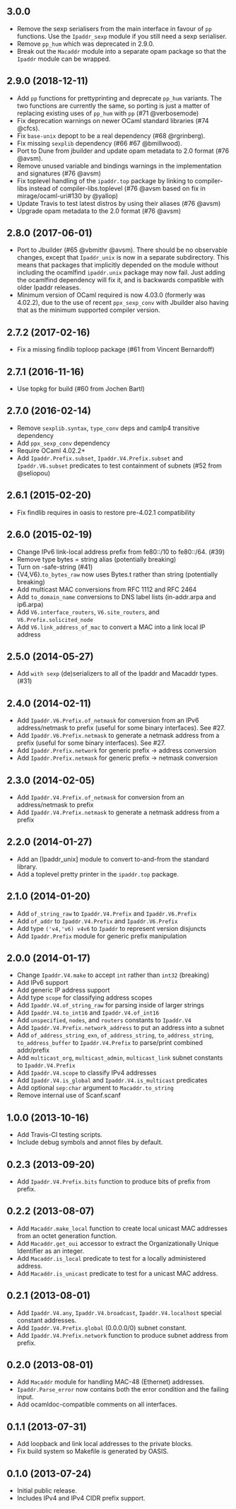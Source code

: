 ## 3.0.0

* Remove the sexp serialisers from the main interface in favour
  of `pp` functions.  Use the `Ipaddr_sexp` module if you still
  need a sexp serialiser.
* Remove `pp_hum` which was deprecated in 2.9.0.
* Break out the `Macaddr` module into a separate opam package so
  that the `Ipaddr` module can be wrapped.

## 2.9.0 (2018-12-11)

* Add `pp` functions for prettyprinting and deprecate `pp_hum` variants.
  The two functions are currently the same, so porting is just a matter
  of replacing existing uses of `pp_hum` with `pp` (#71 @verbosemode)
* Fix deprecation warnings on newer OCaml standard libraries (#74 @cfcs).
* Fix `base-unix` depopt to be a real dependency (#68 @rgrinberg).
* Fix missing `sexplib` dependency (#66 #67 @bmillwood).
* Port to Dune from jbuilder and update opam metadata to 2.0 format (#76 @avsm).
* Remove unused variable and bindings warnings in the implementation and
  signatures (#76 @avsm)
* Fix toplevel handling of the `ipaddr.top` package by linking
  to compiler-libs instead of compiler-libs.toplevel (#76 @avsm based on
  fix in mirage/ocaml-uri#130 by @yallop)
* Update Travis to test latest distros by using their aliases (#76 @avsm)
* Upgrade opam metadata to the 2.0 format (#76 @avsm)

## 2.8.0 (2017-06-01)

* Port to Jbuilder (#65 @vbmithr @avsm).
  There should be no observable changes, except that `Ipaddr_unix` is now
  in a separate subdirectory. This means that packages that implicitly
  depended on the module without including the ocamlfind `ipaddr.unix`
  package may now fail. Just adding the ocamlfind dependency will fix it,
  and is backwards compatible with older Ipaddr releases.
* Minimum version of OCaml required is now 4.03.0 (formerly was 4.02.2),
  due to the use of recent `ppx_sexp_conv` with Jbuilder also having that
  as the minimum supported compiler version.

## 2.7.2 (2017-02-16)

* Fix a missing findlib toploop package (#61 from Vincent Bernardoff)

## 2.7.1 (2016-11-16)

* Use topkg for build (#60 from Jochen Bartl)

## 2.7.0 (2016-02-14)

* Remove `sexplib.syntax`, `type_conv` deps and camlp4 transitive dependency
* Add `ppx_sexp_conv` dependency
* Require OCaml 4.02.2+
* Add `Ipaddr.Prefix.subset`, `Ipaddr.V4.Prefix.subset` and `Ipaddr.V6.subset`
  predicates to test containment of subnets (#52 from @seliopou)

## 2.6.1 (2015-02-20)

* Fix findlib requires in oasis to restore pre-4.02.1 compatibility

## 2.6.0 (2015-02-19)

* Change IPv6 link-local address prefix from fe80::/10 to fe80::/64. (#39)
* Remove type bytes = string alias (potentially breaking)
* Turn on -safe-string (#41)
* {V4,V6}.`to_bytes_raw` now uses Bytes.t rather than string (potentially breaking)
* Add multicast MAC conversions from RFC 1112 and RFC 2464
* Add `to_domain_name` conversions to DNS label lists (in-addr.arpa and ip6.arpa)
* Add `V6.interface_routers`, `V6.site_routers`, and `V6.Prefix.solicited_node`
* Add `V6.link_address_of_mac` to convert a MAC into a link local IP address

## 2.5.0 (2014-05-27)

* Add `with sexp` (de)serializers to all of the Ipaddr and Macaddr types. (#31)

## 2.4.0 (2014-02-11)

* Add `Ipaddr.V6.Prefix.of_netmask` for conversion from an IPv6
  address/netmask to prefix (useful for some binary interfaces). See #27.
* Add `Ipaddr.V6.Prefix.netmask` to generate a netmask address from a
  prefix (useful for some binary interfaces). See #27.
* Add `Ipaddr.Prefix.network` for generic prefix -> address conversion
* Add `Ipaddr.Prefix.netmask` for generic prefix -> netmask conversion

## 2.3.0 (2014-02-05)

* Add `Ipaddr.V4.Prefix.of_netmask` for conversion from an
  address/netmask to prefix
* Add `Ipaddr.V4.Prefix.netmask` to generate a netmask address from a prefix

## 2.2.0 (2014-01-27)

* Add an [Ipaddr_unix] module to convert to-and-from the standard library.
* Add a toplevel pretty printer in the `ipaddr.top` package.

## 2.1.0 (2014-01-20)

* Add `of_string_raw` to `Ipaddr.V4.Prefix` and `Ipaddr.V6.Prefix`
* Add `of_addr` to `Ipaddr.V4.Prefix` and `Ipaddr.V6.Prefix`
* Add type `('v4,'v6) v4v6` to `Ipaddr` to represent version disjuncts
* Add `Ipaddr.Prefix` module for generic prefix manipulation

## 2.0.0 (2014-01-17)

* Change `Ipaddr.V4.make` to accept `int` rather than `int32` (breaking)
* Add IPv6 support
* Add generic IP address support
* Add type `scope` for classifying address scopes
* Add `Ipaddr.V4.of_string_raw` for parsing inside of larger strings
* Add `Ipaddr.V4.to_int16` and `Ipaddr.V4.of_int16`
* Add `unspecified`, `nodes`, and `routers` constants to `Ipaddr.V4`
* Add `Ipaddr.V4.Prefix.network_address` to put an address into a subnet
* Add `of_address_string_exn`, `of_address_string`, `to_address_string`,
  `to_address_buffer` to `Ipaddr.V4.Prefix` to parse/print combined addr/prefix
* Add `multicast_org`, `multicast_admin`, `multicast_link` subnet constants to
  `Ipaddr.V4.Prefix`
* Add `Ipaddr.V4.scope` to classify IPv4 addresses
* Add `Ipaddr.V4.is_global` and `Ipaddr.V4.is_multicast` predicates
* Add optional `sep:char` argument to `Macaddr.to_string`
* Remove internal use of Scanf.scanf

## 1.0.0 (2013-10-16)

* Add Travis-CI testing scripts.
* Include debug symbols and annot files by default.

## 0.2.3 (2013-09-20)

* Add `Ipaddr.V4.Prefix.bits` function to produce bits of prefix from prefix.

## 0.2.2 (2013-08-07)

* Add `Macaddr.make_local` function to create local unicast MAC
  addresses from an octet generation function.
* Add `Macaddr.get_oui` accessor to extract the Organizationally Unique
  Identifier as an integer.
* Add `Macaddr.is_local` predicate to test for a locally administered address.
* Add `Macaddr.is_unicast` predicate to test for a unicast MAC address.

## 0.2.1 (2013-08-01)
* Add `Ipaddr.V4.any`, `Ipaddr.V4.broadcast`, `Ipaddr.V4.localhost`
  special constant addresses.
* Add `Ipaddr.V4.Prefix.global` (0.0.0.0/0) subnet constant.
* Add `Ipaddr.V4.Prefix.network` function to produce subnet address from prefix.

## 0.2.0 (2013-08-01)
* Add `Macaddr` module for handling MAC-48 (Ethernet) addresses.
* `Ipaddr.Parse_error` now contains both the error condition and the
  failing input.
* Add ocamldoc-compatible comments on all interfaces.

## 0.1.1 (2013-07-31)
* Add loopback and link local addresses to the private blocks.
* Fix build system so Makefile is generated by OASIS.

## 0.1.0 (2013-07-24)
* Initial public release.
* Includes IPv4 and IPv4 CIDR prefix support.
